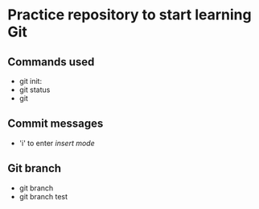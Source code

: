 # Practice repository to start learning Git

## Commands used
- git init:
- git status
- git

## Commit messages

- 'i' to enter *insert mode*

## Git branch
- git branch
- git branch test
